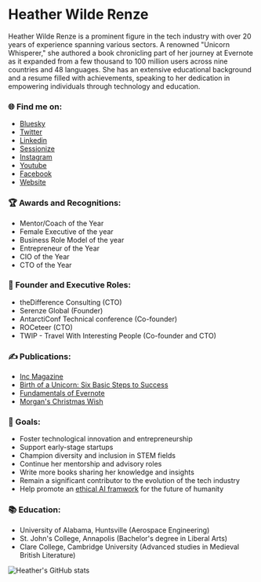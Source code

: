 # Heather Wilde Renze

Heather Wilde Renze is a prominent figure in the tech industry with over 20 years of experience spanning various sectors. A renowned "Unicorn Whisperer," she authored a book chronicling part of her journey at Evernote as it expanded from a few thousand to 100 million users across nine countries and 48 languages. She has an extensive educational background and a resume filled with achievements, speaking to her dedication in empowering individuals through technology and education.

### 🌐 Find me on:
- [Bluesky](https://bsky.app/profile/heathriel.bsky.social)
- [Twitter](https://www.twitter.com/heathriel)
- [Linkedin](https://www.linkedin.com/in/heatherwilde)
- [Sessionize](https://sessionize.com/heatherwilde/)
- [Instagram](https://www.instagram.com/heathriel)
- [Youtube](https://www.youtube.com/heathriel)
- [Facebook](https://www.facebook.com/heathriel)
- [Website](https://www.heathriel.com)

### 🏆 Awards and Recognitions:
- Mentor/Coach of the Year
- Female Executive of the year
- Business Role Model of the year
- Entrepreneur of the Year
- CIO of the Year
- CTO of the Year

### 💼 Founder and Executive Roles:
- theDifference Consulting (CTO)
- Serenze Global (Founder)
- AntarctiConf Technical conference (Co-founder)
- ROCeteer (CTO)
- TWIP - Travel With Interesting People (Co-founder and CTO)

### ✍️ Publications:
- [Inc Magazine](https://inc.com/author/heather-wilde)
- [Birth of a Unicorn: Six Basic Steps to Success](https://www.amazon.com/Birth-Unicorn-Basic-Steps-Success/dp/1620063344)
- [Fundamentals of Evernote](https://amzn.to/3J80LU4)
- [Morgan's Christmas Wish](https://amzn.to/43ZcnRe)

### 🔮 Goals:
- Foster technological innovation and entrepreneurship
- Support early-stage startups
- Champion diversity and inclusion in STEM fields
- Continue her mentorship and advisory roles
- Write more books sharing her knowledge and insights
- Remain a significant contributor to the evolution of the tech industry
- Help promote an [ethical AI framwork](https://github.com/heathriel/ai-safety-resources) for the future of humanity

### 📚 Education:
- University of Alabama, Huntsville (Aerospace Engineering)
- St. John's College, Annapolis (Bachelor's degree in Liberal Arts)
- Clare College, Cambridge University (Advanced studies in Medieval British Literature)

![Heather's GitHub stats](https://github-readme-stats.vercel.app/api?username=heathriel&show_icons=true&theme=transparent)
